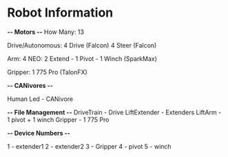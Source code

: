 # **Robot Information**

**-- Motors --**
How Many: 13

Drive/Autonomous:
4 Drive (Falcon)
4 Steer (Falcon)

Arm:
4 NEO: 2 Extend - 1 Pivot - 1 Winch (SparkMax)

Gripper:
1 775 Pro (TalonFX)

**-- CANivores --**

Human Led - CANivore

**-- File Management --** 
DriveTrain - Drive
LiftExtender - Extenders
LiftArm - 1 pivot + 1 winch
Gripper - 1 775 Pro

**-- Device Numbers --** 

1 - extender1
2 - extender2
3 - Gripper
4 - pivot
5 - winch
